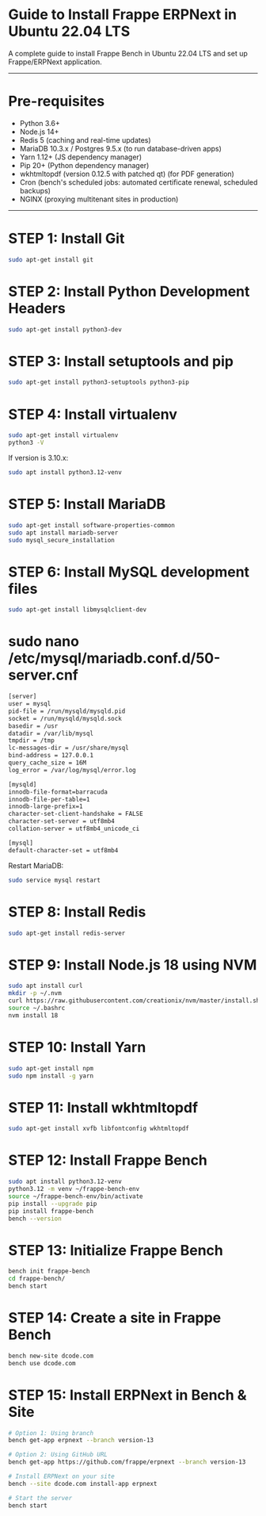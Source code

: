 # Guide to Install Frappe ERPNext in Ubuntu 22.04 LTS

A complete guide to install Frappe Bench in Ubuntu 22.04 LTS and set up Frappe/ERPNext application.

---

# Pre-requisites

- Python 3.6+
- Node.js 14+
- Redis 5 (caching and real-time updates)
- MariaDB 10.3.x / Postgres 9.5.x (to run database-driven apps)
- Yarn 1.12+ (JS dependency manager)
- Pip 20+ (Python dependency manager)
- wkhtmltopdf (version 0.12.5 with patched qt) (for PDF generation)
- Cron (bench's scheduled jobs: automated certificate renewal, scheduled backups)
- NGINX (proxying multitenant sites in production)

---

# STEP 1: Install Git
 ```bash
 sudo apt-get install git

```



# STEP 2: Install Python Development Headers
 ```bash
 sudo apt-get install python3-dev
```
# STEP 3: Install setuptools and pip
```bash
sudo apt-get install python3-setuptools python3-pip
```
# STEP 4: Install virtualenv
```bash
sudo apt-get install virtualenv
python3 -V
```
If version is 3.10.x:
```bash
sudo apt install python3.12-venv

```
# STEP 5: Install MariaDB
```bash
sudo apt-get install software-properties-common
sudo apt install mariadb-server
sudo mysql_secure_installation

```
# STEP 6: Install MySQL development files
```bash
sudo apt-get install libmysqlclient-dev
```
# sudo nano /etc/mysql/mariadb.conf.d/50-server.cnf
```bash
[server]
user = mysql
pid-file = /run/mysqld/mysqld.pid
socket = /run/mysqld/mysqld.sock
basedir = /usr
datadir = /var/lib/mysql
tmpdir = /tmp
lc-messages-dir = /usr/share/mysql
bind-address = 127.0.0.1
query_cache_size = 16M
log_error = /var/log/mysql/error.log

[mysqld]
innodb-file-format=barracuda
innodb-file-per-table=1
innodb-large-prefix=1
character-set-client-handshake = FALSE
character-set-server = utf8mb4
collation-server = utf8mb4_unicode_ci      

[mysql]
default-character-set = utf8mb4
```
Restart MariaDB:
```bash
sudo service mysql restart
```
# STEP 8: Install Redis
```bash
sudo apt-get install redis-server
```
# STEP 9: Install Node.js 18 using NVM
```bash
sudo apt install curl
mkdir -p ~/.nvm
curl https://raw.githubusercontent.com/creationix/nvm/master/install.sh | bash
source ~/.bashrc
nvm install 18
```
# STEP 10: Install Yarn
```bash
sudo apt-get install npm
sudo npm install -g yarn
```
# STEP 11: Install wkhtmltopdf
```bash
sudo apt-get install xvfb libfontconfig wkhtmltopdf
```
# STEP 12: Install Frappe Bench
```bash
sudo apt install python3.12-venv
python3.12 -m venv ~/frappe-bench-env
source ~/frappe-bench-env/bin/activate
pip install --upgrade pip
pip install frappe-bench
bench --version
```

# STEP 13: Initialize Frappe Bench
```bash
bench init frappe-bench
cd frappe-bench/
bench start
```
# STEP 14: Create a site in Frappe Bench
```bash
bench new-site dcode.com
bench use dcode.com
```
# STEP 15: Install ERPNext in Bench & Site
```bash
# Option 1: Using branch
bench get-app erpnext --branch version-13

# Option 2: Using GitHub URL
bench get-app https://github.com/frappe/erpnext --branch version-13

# Install ERPNext on your site
bench --site dcode.com install-app erpnext

# Start the server
bench start
```



